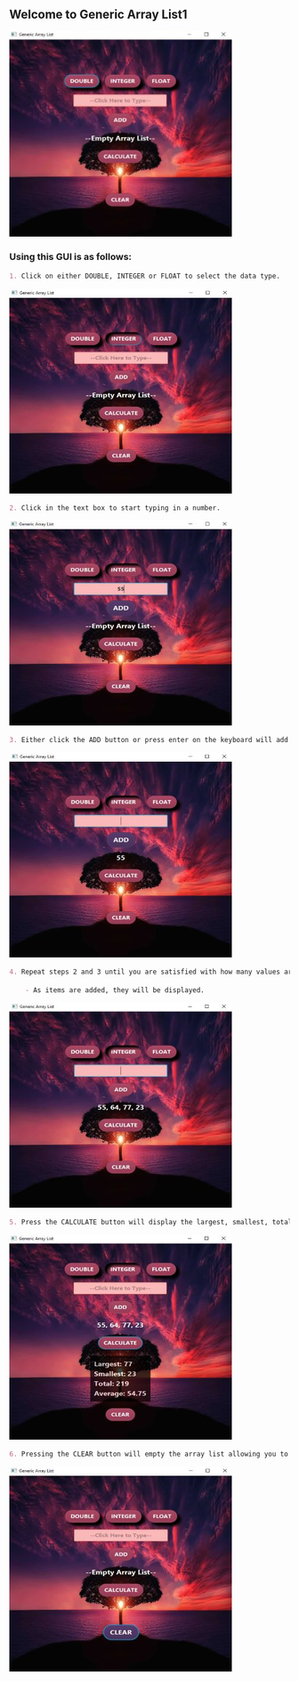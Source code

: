 <p align="center">

  ## Welcome to Generic Array List1

  ![main image](/images/main_image.jpg)

  ### Using this GUI is as follows:

  ```markdown
  1. Click on either DOUBLE, INTEGER or FLOAT to select the data type.
  ```
  ![number image](/images/number_type.jpg "Selecting Number Type")

  ```markdown
  2. Click in the text box to start typing in a number.
  ```
  ![add number image](/images/add_number.jpg "Typing in the textbox")

  ```markdown
  3. Either click the ADD button or press enter on the keyboard will add the value to the array list.
  ```
  ![added image](/images/added.jpg "Value added")

  ```markdown
  4. Repeat steps 2 and 3 until you are satisfied with how many values are in the array list.

      - As items are added, they will be displayed.
  ```
  ![add more numbers image](/images/add_more_numbers.jpg "Add more values")

  ```markdown
  5. Press the CALCULATE button will display the largest, smallest, total and average from the array list.
  ```
  ![calculate image](/images/calculate.jpg "Calculate array list")

  ```markdown
  6. Pressing the CLEAR button will empty the array list allowing you to start over.
  ```
  ![clear image](/images/clear.jpg "Clearing everything")

</p>

<!-- For more details see [GitHub Flavored Markdown](https://guides.github.com/features/mastering-markdown/). -->
<!-- You can use the [editor on GitHub](https://github.com/zuki07/Generic_array_list1/edit/gh-pages/index.md) to maintain and preview the content for your website in Markdown files. -->

